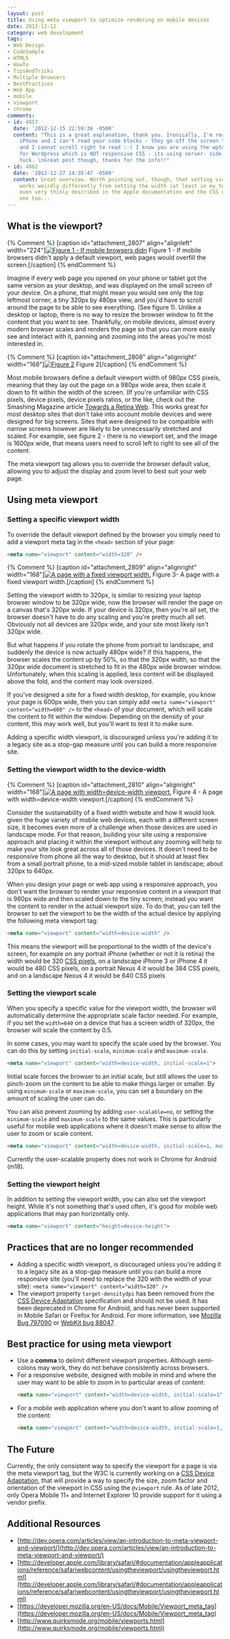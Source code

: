 ```yaml
---
layout: post
title: Using meta viewport to optimize rendering on mobile devices
date: 2012-12-12
category: web development
tags:
- Web Design
- CodeSample
- HTML5
- HowTo
- TipsAndTricks
- Multiple Browsers
- BestPractices
- Web App
- mobile
- viewport
- chrome
comments:
- id: 4857
  date: '2012-12-15 22:59:36 -0500'
  content: "This is a great explanation, thank you. Ironically, I'm reading on my
    iPhone and I can't read your code blocks - they go off the screen to the right
    and I cannot scroll right to read :-( I know you are using the wptouch plugin
    for Wordpress which is NOT responsive CSS - its using server- side browser sniffing.
    Yuck. \nGreat post though, thanks for the info!!"
- id: 4862
  date: '2012-12-27 14:35:47 -0500'
  content: Great overview. Worth pointing out, though, that setting viewport height
    works weirdly differently from setting the width (at least in my testing). It's
    even very thinly described in the Apple documentation and the CSS device adaptation
    one too...
---
```


## What is the viewport?

{% Comment %}
[caption id="attachment_2807" align="alignleft" width="224"][![Figure 1 - If mobile browsers didn](/assets/img1.png)](/assets/img1.png) Figure 1 - If mobile browsers didn't apply a default viewport, web pages would overfill the screen.[/caption]
{% endComment %}

Imagine if every web page you opened on your phone or tablet got the same version as your desktop, and was displayed on the small screen of your device. On a phone, that might mean you would see only the top leftmost corner, a tiny 320px by 480px view, and you'd have to scroll around the page to be able to see everything. (See figure 1). Unlike a desktop or laptop, there is no way to resize the browser window to fit the content that you want to see. Thankfully, on mobile devices, almost every modern browser scales and renders the page so that you can more easily see and interact with it, panning and zooming into the areas you're most interested in.

{% Comment %}
[caption id="attachment_2808" align="alignright" width="168"][![Figure 2](/assets/Fig2-InFocus-168x300.png "Figure 2")](/assets/Fig2-InFocus.png) Figure 2[/caption]
{% endComment %}

Most mobile browsers define a default viewport width of 980px CSS pixels, meaning that they lay out the page on a 980px wide area, then scale it down to fit within the width of the screen. (If you're unfamiliar with CSS pixels, device pixels, device pixels ratios, or the like, check out the Smashing Magazine article [Towards a Retina Web](http://coding.smashingmagazine.com/2012/08/20/towards-retina-web/). This works great for most desktop sites that don't take into account mobile devices and were designed for big screens. Sites that were designed to be compatible with narrow screens however are likely to be unnecessarily stretched and scaled. For example, see figure 2 - there is no viewport set, and the image is 1600px wide, that means users need to scroll left to right to see all of the content.

The meta viewport tag allows you to override the browser default value, allowing you to adjust the display and zoom level to best suit your web page.

## Using meta viewport

### Setting a specific viewport width

To override the default viewport defined by the browser you simply need to add a viewport meta tag in the `<head>` section of your page:

``` html
<meta name="viewport" content="width=320" />
```

{% Comment %}
[caption id="attachment_2809" align="alignright" width="168"][![A page with a fixed viewport width.](/assets/vp-320-168x300.png)](/assets/vp-320.png) Figure 3- A page with a fixed viewport width.[/caption]
{% endComment %}

Setting the viewport width to 320px, is similar to resizing your laptop browser window to be 320px wide, now the browser will render the page on a canvas that's 320px wide. If your device is 320px, then you're all set, the browser doesn't have to do any scaling and you're pretty much all set. Obviously not all devices are 320px wide, and your site most likely isn't 320px wide.

But what happens if you rotate the phone from portrait to landscape, and suddenly the device is now actually 480px wide? If this happens, the browser scales the content up by 50%, so that the 320px width, so that the 320px wide document is stretched to fit in the 480px wide browser window. Unfortunately, when this scaling is applied, less content will be displayed above the fold, and the content may look oversized.

If you've designed a site for a fixed width desktop, for example, you know your page is 600px wide, then you can simply add `<meta name="viewport" content="width=600" />` to the `<head>` of your document, which will scale the content to fit within the window. Depending on the density of your content, this may work well, but you'll want to test it to make sure.

Adding a specific width viewport, is discouraged unless you're adding it to a legacy site as a stop-gap measure until you can build a more responsive site.

### Setting the viewport width to the device-width

{% Comment %}
[caption id="attachment_2810" align="alignright" width="168"][![A page with width=device-width viewport.](/assets/vp-dw-168x300.png)](/assets/vp-dw.png) Figure 4 - A page with width=device-width viewport.[/caption]
{% endComment %}

Consider the sustainability of a fixed width website and how it would look given the huge variety of mobile web devices, each with a different screen size, it becomes even more of a challenge when those devices are used in landscape mode. For that reason, building your site using a responsive approach and placing it within the viewport without any zooming will help to make your site look great across all of those devices. It doesn't need to be responsive from phone all the way to desktop, but it should at least flex from a small portrait phone, to a mid-sized mobile tablet in landscape; about 320px to 640px.

When you design your page or web app using a responsive approach, you don't want the browser to render your responsive content in a viewport that is 980px wide and then scaled down to the tiny screen; instead you want the content to render in the actual viewport size. To do that, you can tell the browser to set the viewport to be the width of the actual device by applying the following meta viewport tag:

``` html
<meta name="viewport" content="width=device-width" />
```

This means the viewport will be proportional to the width of the device's screen, for example on any portrait iPhone (whether or not it is retina) the width would be 320 [CSS pixels](http://coding.smashingmagazine.com/2012/08/20/towards-retina-web/), on a landscape iPhone 3 or iPhone 4 it would be 480 CSS pixels, on a portrait Nexus 4 it would be 384 CSS pixels, and on a landscape Nexus 4 it would be 640 CSS pixels

### Setting the viewport scale

When you specify a specific value for the viewport width, the browser will automatically determine the appropriate scale factor needed. For example, if you set the `width=640` on a device that has a screen width of 320px, the browser will scale the content by 0.5.

In some cases, you may want to specify the scale used by the browser. You can do this by setting `initial-scale`, `minimum-scale` and `maximum-scale`.

``` html
<meta name="viewport" content="width=device-width, initial-scale=1">
```

Initial scale forces the browser to an initial scale, but still allows the user to pinch-zoom on the content to be able to make things larger or smaller. By using `minimum-scale` or `maximum-scale`, you can set a boundary on the amount of scaling the user can do.

You can also prevent zooming by adding `user-scalable=no`, or setting the `minimum-scale` and `maximum-scale` to the same values. This is particularly useful for mobile web applications where it doesn't make sense to allow the user to zoom or scale content.

``` html
<meta name="viewport" content="width=device-width, initial-scale=1, maximum-scale=1, minimum-scale=1">
```

Currently the user-scalable property does not work in Chrome for Android (m18).

### Setting the viewport height

In addition to setting the viewport width, you can also set the viewport height. While it's not something that's used often, it's good for mobile web applications that may pan horizontally only.

``` html
<meta name="viewport" content="height=device-height">
```

## Practices that are no longer recommended

*   Adding a specific width viewport, is discouraged unless you're adding it to a legacy site as a stop-gap measure until you can build a more responsive site (you'll need to replace the 320 with the width of your site): `<meta name="viewport" content="width=320" />`
*   The viewport property `target-densitydpi` has been removed from the [CSS Device Adaptation](http://dev.w3.org/csswg/css-device-adapt/) specification and should not be used. It has been deprecated in Chrome for Android, and has never been supported in Mobile Safari or Firefox for Android. For more information, see [Mozilla Bug 797090](https://bugzilla.mozilla.org/show_bug.cgi?id=737090) or [WebKit bug 88047](https://bugs.webkit.org/show_bug.cgi?id=88047).

## Best practice for using meta viewport

*   Use a **comma** to delimit different viewport properties. Although semi-colons may work, they do not behave consistently across browsers.
*   For a responsive website, designed with mobile in mind and where the user may want to be able to zoom in to particular areas of content:
    ``` html
    <meta name="viewport" content="width=device-width, initial-scale=1">
    ```
*   For a mobile web application where you don't want to allow zooming of the content:
    ``` html
    <meta name="viewport" content="width=device-width, initial-scale=1, maximum-scale=1, minimum-scale=1">
    ```

## The Future

Currently, the only consistent way to specify the viewport for a page is via the meta viewport tag, but the W3C is currently working on a [CSS Device Adaptation](http://dev.w3.org/csswg/css-device-adapt/), that will provide a way to specify the size, zoom factor and orientation of the viewport in CSS using the `@viewport` rule. As of late 2012, only Opera Mobile 11+ and Internet Explorer 10 provide support for it using a vendor prefix.

## Additional Resources

*   [http://dev.opera.com/articles/view/an-introduction-to-meta-viewport-and-viewport/](http://dev.opera.com/articles/view/an-introduction-to-meta-viewport-and-viewport/)
*   [http://developer.apple.com/library/safari/#documentation/appleapplications/reference/safariwebcontent/usingtheviewport/usingtheviewport.html](http://developer.apple.com/library/safari/#documentation/appleapplications/reference/safariwebcontent/usingtheviewport/usingtheviewport.html)
*   [https://developer.mozilla.org/en-US/docs/Mobile/Viewport_meta_tag](https://developer.mozilla.org/en-US/docs/Mobile/Viewport_meta_tag)
*   [http://www.quirksmode.org/mobile/viewports.html](http://www.quirksmode.org/mobile/viewports.html)
